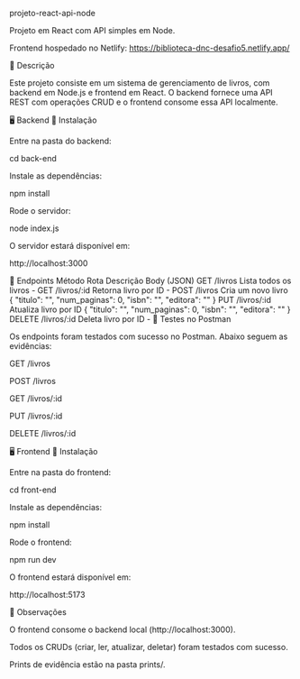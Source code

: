 projeto-react-api-node

Projeto em React com API simples em Node.

Frontend hospedado no Netlify: https://biblioteca-dnc-desafio5.netlify.app/

📄 Descrição

Este projeto consiste em um sistema de gerenciamento de livros, com backend em Node.js e frontend em React.
O backend fornece uma API REST com operações CRUD e o frontend consome essa API localmente.

🖥 Backend
🔹 Instalação

Entre na pasta do backend:

cd back-end


Instale as dependências:

npm install


Rode o servidor:

node index.js


O servidor estará disponível em:

http://localhost:3000

🔹 Endpoints
Método	Rota	Descrição	Body (JSON)
GET	/livros	Lista todos os livros	-
GET	/livros/:id	Retorna livro por ID	-
POST	/livros	Cria um novo livro	{ "titulo": "", "num_paginas": 0, "isbn": "", "editora": "" }
PUT	/livros/:id	Atualiza livro por ID	{ "titulo": "", "num_paginas": 0, "isbn": "", "editora": "" }
DELETE	/livros/:id	Deleta livro por ID	-
🔹 Testes no Postman

Os endpoints foram testados com sucesso no Postman.
Abaixo seguem as evidências:

GET /livros


POST /livros


GET /livros/:id


PUT /livros/:id


DELETE /livros/:id


🖥 Frontend
🔹 Instalação

Entre na pasta do frontend:

cd front-end


Instale as dependências:

npm install


Rode o frontend:

npm run dev


O frontend estará disponível em:

http://localhost:5173

🔹 Observações

O frontend consome o backend local (http://localhost:3000).

Todos os CRUDs (criar, ler, atualizar, deletar) foram testados com sucesso.

Prints de evidência estão na pasta prints/.
